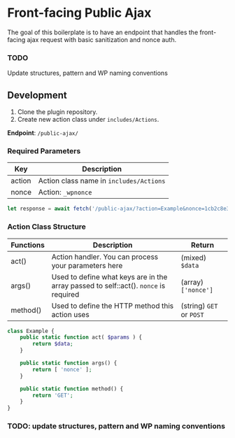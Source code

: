 # Front-facing Public Ajax
The goal of this boilerplate is to have an endpoint that handles the front-facing ajax request with basic sanitization and nonce auth.

### TODO 
Update structures, pattern and WP naming conventions

## Development
1. Clone the plugin repository.
2. Create new action class under `includes/Actions`.

**Endpoint**: `/public-ajax/`

### Required Parameters
| Key    | Description                             |
|--------|-----------------------------------------|
| action | Action class name in `includes/Actions` |
| nonce  | Action: `_wpnonce`                      |

```js
let response = await fetch('/public-ajax/?action=Example&nonce=1cb2c8e383');
```

### Action Class Structure


| Functions | Description                                                                          | Return                   |
|-----------|--------------------------------------------------------------------------------------|--------------------------|
| act()     | Action handler. You can process your parameters here                                 | (mixed) `$data`          |
| args()    | Used to define what keys are in the array passed to self::act(). `nonce` is required | (array) `['nonce']`      |
| method()  | Used to define the HTTP method this action uses                                      | (string) `GET` or `POST` |
```php
class Example {
	public static function act( $params ) {
		return $data;
	}

	public static function args() {
		return [ 'nonce' ];
	}

	public static function method() {
		return 'GET';
	}
}
```

### TODO: update structures, pattern and WP naming conventions
